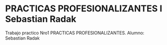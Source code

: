 # PRACTICAS PROFESIONALIZANTES I Sebastian Radak
Trabajo practico Nro1 PRACTICAS PROFESIONALIZANTES. Alumno: Sebastian Radak
